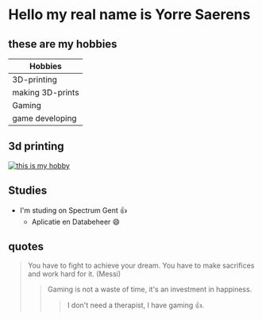 # Hello my real name is Yorre Saerens

<!--tabel+hobbies-->
## these are my hobbies


|    Hobbies      |
| ----------------|
|   3D-printing   |
| making 3D-prints|
|   Gaming        |
| game developing |

 <!--foto-->
 ## 3d printing
 [![this is my hobby](https://images.pexels.com/photos/19124461/pexels-photo-19124461.jpeg)](https://github.com/yorre-tech)

<!--richting + school-->

## Studies
* I'm studing on Spectrum Gent :+1:
  * Aplicatie en Databeheer :smile:


<!--oneliner met emoji-->
## quotes

> You have to fight to achieve your dream. You have to make sacrifices and work hard for it. (Messi)
>
> >Gaming is not a waste of time, it's an investment in happiness.
> >
> > > I don't need a therapist, I have gaming :+1:.


